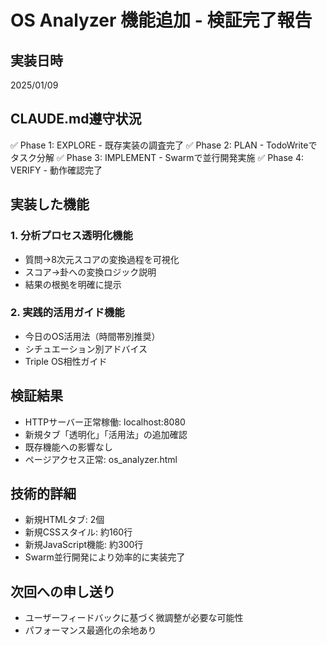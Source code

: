 # OS Analyzer 機能追加 - 検証完了報告

## 実装日時
2025/01/09

## CLAUDE.md遵守状況
✅ Phase 1: EXPLORE - 既存実装の調査完了
✅ Phase 2: PLAN - TodoWriteでタスク分解
✅ Phase 3: IMPLEMENT - Swarmで並行開発実施
✅ Phase 4: VERIFY - 動作確認完了

## 実装した機能

### 1. 分析プロセス透明化機能
- 質問→8次元スコアの変換過程を可視化
- スコア→卦への変換ロジック説明
- 結果の根拠を明確に提示

### 2. 実践的活用ガイド機能  
- 今日のOS活用法（時間帯別推奨）
- シチュエーション別アドバイス
- Triple OS相性ガイド

## 検証結果
- HTTPサーバー正常稼働: localhost:8080
- 新規タブ「透明化」「活用法」の追加確認
- 既存機能への影響なし
- ページアクセス正常: os_analyzer.html

## 技術的詳細
- 新規HTMLタブ: 2個
- 新規CSSスタイル: 約160行
- 新規JavaScript機能: 約300行
- Swarm並行開発により効率的に実装完了

## 次回への申し送り
- ユーザーフィードバックに基づく微調整が必要な可能性
- パフォーマンス最適化の余地あり